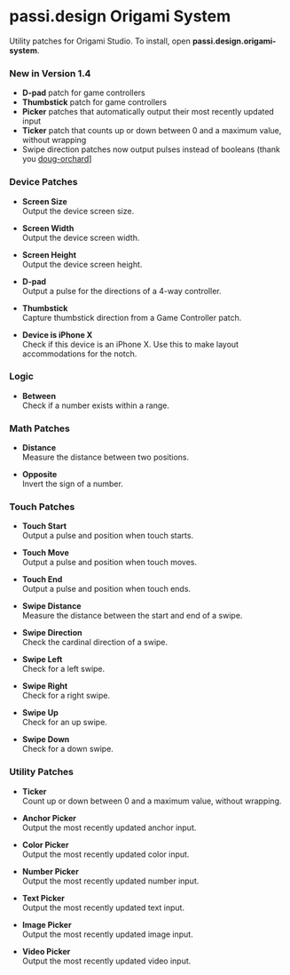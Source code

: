 # passi.design Origami System

Utility patches for Origami Studio. To install, open **passi.design.origami-system**.

### New in Version 1.4
* **D-pad** patch for game controllers
* **Thumbstick** patch for game controllers
* **Picker** patches that automatically output their most recently updated input
* **Ticker** patch that counts up or down between 0 and a maximum value, without wrapping
* Swipe direction patches now output pulses instead of booleans (thank you [doug-orchard](https://github.com/doug-orchard)]

### Device Patches

* **Screen Size**  
Output the device screen size.

* **Screen Width**  
Output the device screen width.

* **Screen Height**  
Output the device screen height.

* **D-pad**  
Output a pulse for the directions of a 4-way controller.

* **Thumbstick**  
Capture thumbstick direction from a Game Controller patch.

* **Device is iPhone X**  
Check if this device is an iPhone X. Use this to make layout accommodations for the notch.

### Logic

* **Between**  
Check if a number exists within a range.

### Math Patches

* **Distance**  
Measure the distance between two positions.

* **Opposite**  
Invert the sign of a number.

### Touch Patches

* **Touch Start**  
Output a pulse and position when touch starts.

* **Touch Move**  
Output a pulse and position when touch moves.

* **Touch End**  
Output a pulse and position when touch ends.

* **Swipe Distance**  
Measure the distance between the start and end of a swipe.

* **Swipe Direction**  
Check the cardinal direction of a swipe.

* **Swipe Left**  
Check for a left swipe.

* **Swipe Right**  
Check for a right swipe.

* **Swipe Up**  
Check for an up swipe.

* **Swipe Down**  
Check for a down swipe.

### Utility Patches

* **Ticker**  
Count up or down between 0 and a maximum value, without wrapping.

* **Anchor Picker**  
Output the most recently updated anchor input.

* **Color Picker**  
Output the most recently updated color input.

* **Number Picker**  
Output the most recently updated number input.

* **Text Picker**  
Output the most recently updated text input.

* **Image Picker**  
Output the most recently updated image input.

* **Video Picker**  
Output the most recently updated video input.



